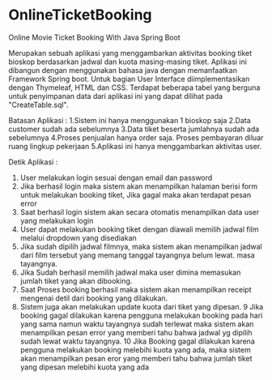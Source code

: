 # OnlineTicketBooking
Online Movie Ticket Booking With Java Spring Boot

 Merupakan sebuah aplikasi yang menggambarkan aktivitas booking tiket bioskop berdasarkan jadwal dan kuota masing-masing tiket. Aplikasi ini dibangun dengan menggunakan bahasa java dengan memanfaatkan Framework Spring boot. Untuk bagian User Interface diimplementasikan dengan Thymeleaf, HTML dan CSS. Terdapat beberapa tabel yang berguna untuk penyimpanan data dari aplikasi ini yang dapat dilihat pada "CreateTable.sql".
 
 Batasan Aplikasi :
1.Sistem ini hanya menggunakan 1 bioskop saja
2.Data customer sudah ada sebelumnya
3.Data tiket beserta jumlahnya sudah ada sebelumnya
4.Proses penjualan hanya order saja. Proses pembayaran diluar ruang lingkup pekerjaan
5.Aplikasi ini hanya menggambarkan aktivitas user.

Detik Aplikasi :
1. User melakukan login sesuai dengan email dan password 
2. Jika berhasil login maka sistem akan menampilkan halaman berisi form untuk melakukan booking tiket,
   Jika gagal maka akan terdapat pesan error
3. Saat berhasil login sistem akan secara otomatis menampilkan data user yang melakukan login
4. User dapat melakukan booking tiket dengan diawali memilih jadwal film melalui dropdown yang disediakan
5. Jika sudah dipilih jadwal filmnya, maka sistem akan menampilkan jadwal dari film tersebut yang memang tanggal tayangnya belum lewat.
   masa tayangnya.
6. Jika Sudah berhasil memilih jadwal maka user dimina memasukan jumlah tiket yang akan dibooking.
7. Saat Proses booking berhasil maka sistem akan menampilkan receipt mengenai detil dari booking yang dilakukan.
8. Sistem juga akan melakukan update kuota dari tiket yang dipesan.
9  Jika booking gagal dilakukan karena pengguna melakukan booking pada hari yang sama namun waktu tayangnya sudah terlewat 
   maka sistem akan menampilkan pesan error yang memberi tahu bahwa jadwal yg dipilih sudah lewat waktu tayangnya.
   10 Jika Booking gagal dilakukan karena pengguna melakukan booking melebihi kuota yang ada, maka sistem akan menampilkan        pesan eror yang memberi tahu bahwa jumlah tiket yang dipesan melebihi kuota yang ada







 

 

